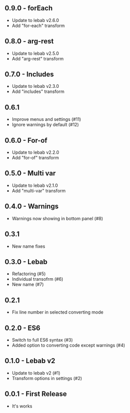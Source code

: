 ## 0.9.0 - forEach
* Update to lebab v2.6.0
* Add "for-each" transform

## 0.8.0 - arg-rest
* Update to lebab v2.5.0
* Add "arg-rest" transform

## 0.7.0 - Includes
* Update to lebab v2.3.0
* Add "includes" transform

## 0.6.1
* Improve menus and settings (#11)
* Ignore warnings by default (#12)

## 0.6.0 - For-of
* Update to lebab v2.2.0
* Add "for-of" transform

## 0.5.0 - Multi var
* Update to lebab v2.1.0
* Add "multi-var" transform

## 0.4.0 - Warnings
* Warnings now showing in bottom panel (#8)

## 0.3.1
* New name fixes

## 0.3.0 - Lebab
* Refactoring (#5)
* Individual transofrm (#6)
* New name (#7)

## 0.2.1
* Fix line number in selected converting mode

## 0.2.0 - ES6
* Switch to full ES6 syntax (#3)
* Added option to converting code except warnings (#4)

## 0.1.0 - Lebab v2
* Update to lebab v2 (#1)
* Transform options in settings (#2)

## 0.0.1 - First Release
* It's works
